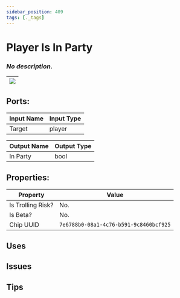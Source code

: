 ```yaml
---
sidebar_position: 409
tags: [._tags]
---
```


# Player Is In Party


### *No description.*

| ![](https://images-ext-2.discordapp.net/external/MPmIaQzlEPmgGWlgi-WxBBXt0Bjv_zWPkg1y1f_sy3s/https/www.recroomcircuits.com/image/circuit/absolute-value?width=206&height=108) |
|-----|

## Ports:

| Input Name | Input Type |
|-----------|-----------|
| Target | player |

| Output Name | Output Type |
|-----------|-----------|
| In Party | bool |

## Properties:

| Property  | Value |
|-------------------|-----------|
| Is Trolling Risk? | No. |
| Is Beta? | No. |
| Chip UUID | `7e6788b0-08a1-4c76-b591-9c8460bcf925` |

## Uses

## Issues

## Tips